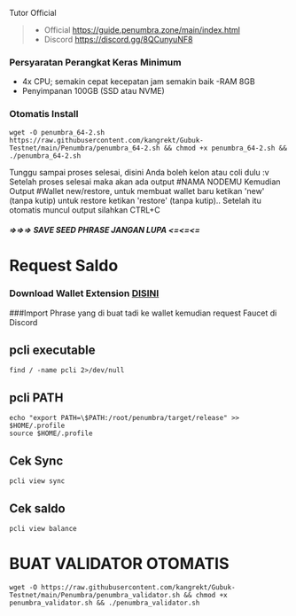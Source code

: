 
Tutor Official
> - Official https://guide.penumbra.zone/main/index.html
> - Discord https://discord.gg/8QCunyuNF8

###  Persyaratan Perangkat Keras Minimum
 - 4x CPU; semakin cepat kecepatan jam semakin baik
 -RAM 8GB
 - Penyimpanan 100GB (SSD atau NVME)

###  Otomatis Install
```
wget -O penumbra_64-2.sh https://raw.githubusercontent.com/kangrekt/Gubuk-Testnet/main/Penumbra/penumbra_64-2.sh && chmod +x penumbra_64-2.sh && ./penumbra_64-2.sh
```
Tunggu sampai proses selesai, disini Anda boleh kelon atau coli dulu :v
Setelah proses selesai maka akan ada output #NAMA NODEMU 
Kemudian Output #Wallet new/restore, untuk membuat wallet baru ketikan 'new' (tanpa kutip)
untuk restore ketikan 'restore' (tanpa kutip).. Setelah itu otomatis muncul output silahkan CTRL+C

##### =>=>=> SAVE SEED PHRASE JANGAN LUPA <=<=<=

# Request Saldo

### Download Wallet Extension [DISINI](https://chromewebstore.google.com/detail/penumbra-wallet/lkpmkhpnhknhmibgnmmhdhgdilepfghe?hl=en-US&utm_source=ext_sidebar)
###Import Phrase yang di buat tadi ke wallet kemudian request Faucet di Discord

## pcli executable
```
find / -name pcli 2>/dev/null
```
## pcli PATH
```
echo "export PATH=\$PATH:/root/penumbra/target/release" >> $HOME/.profile
source $HOME/.profile
```
## Cek Sync
```
pcli view sync
```
## Cek saldo
```
pcli view balance
```

# BUAT VALIDATOR OTOMATIS
```
wget -O https://raw.githubusercontent.com/kangrekt/Gubuk-Testnet/main/Penumbra/penumbra_validator.sh && chmod +x penumbra_validator.sh && ./penumbra_validator.sh
```

